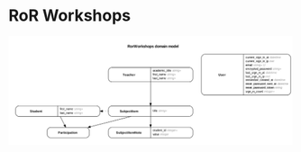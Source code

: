RoR Workshops
================
![](https://github.com/mastermaiknemo/school-diary-rails-workshop/blob/master/model.png)
